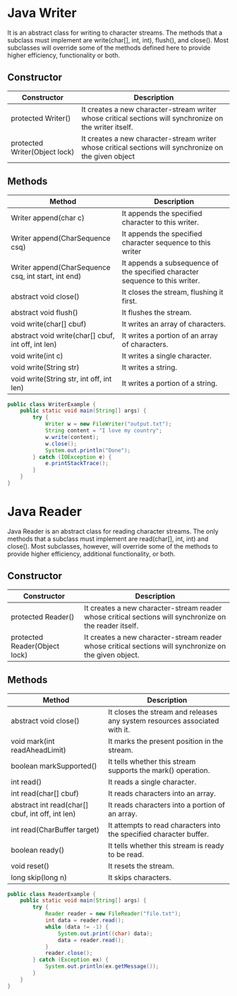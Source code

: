 # Java Writer
It is an abstract class for writing to character streams. The methods that a subclass must implement are write(char[], int, int), flush(), and close(). Most subclasses will override some of the methods defined here to provide higher efficiency, functionality or both.

## Constructor
| Constructor |	Description |
| ----------- | ----------- |
| protected	Writer() |	It creates a new character-stream writer whose critical sections will synchronize on the writer itself. |
| protected	Writer(Object lock) |	It creates a new character-stream writer whose critical sections will synchronize on the given object |

## Methods
| Method |	Description |
| ------ | ----------- |
| Writer	append(char c) |	It appends the specified character to this writer. |
| Writer	append(CharSequence csq) |	It appends the specified character sequence to this writer |
| Writer	append(CharSequence csq, int start, int end) |	It appends a subsequence of the specified character sequence to this writer. |
| abstract void	close() |	It closes the stream, flushing it first. |
| abstract void	flush() |	It flushes the stream. |
| void	write(char[] cbuf) |	It writes an array of characters. |
| abstract void	write(char[] cbuf, int off, int len) |	It writes a portion of an array of characters. |
| void	write(int c) |	It writes a single character. |
| void	write(String str) |	It writes a string. |
| void	write(String str, int off, int len) |	It writes a portion of a string. |

```java
public class WriterExample {  
    public static void main(String[] args) {  
        try {  
            Writer w = new FileWriter("output.txt");  
            String content = "I love my country";  
            w.write(content);  
            w.close();  
            System.out.println("Done");  
        } catch (IOException e) {  
            e.printStackTrace();  
        }  
    }  
}  
```

# Java Reader
Java Reader is an abstract class for reading character streams. The only methods that a subclass must implement are read(char[], int, int) and close(). Most subclasses, however, will override some of the methods to provide higher efficiency, additional functionality, or both.

## Constructor
|	Constructor |	Description |
| ----------- | ----------- |
| protected	Reader() |	It creates a new character-stream reader whose critical sections will synchronize on the reader itself. |
| protected	Reader(Object lock) |	It creates a new character-stream reader whose critical sections will synchronize on the given object. |

## Methods
| Method |	Description |
| ------ | ----------- |
| abstract void	close() |	It closes the stream and releases any system resources associated with it. |
| void	mark(int readAheadLimit) |	It marks the present position in the stream. |
| boolean	markSupported() |	It tells whether this stream supports the mark() operation. |
| int	read() |	It reads a single character. |
| int	read(char[] cbuf) |	It reads characters into an array. |
| abstract int	read(char[] cbuf, int off, int len) |	It reads characters into a portion of an array. |
| int	read(CharBuffer target) |	It attempts to read characters into the specified character buffer. |
| boolean	ready() |	It tells whether this stream is ready to be read. |
| void	reset() |	It resets the stream. |
| long	skip(long n) |	It skips characters. |

```java
public class ReaderExample {  
    public static void main(String[] args) {  
        try {  
            Reader reader = new FileReader("file.txt");  
            int data = reader.read();  
            while (data != -1) {  
                System.out.print((char) data);  
                data = reader.read();  
            }  
            reader.close();  
        } catch (Exception ex) {  
            System.out.println(ex.getMessage());  
        }  
    }  
}  
```
